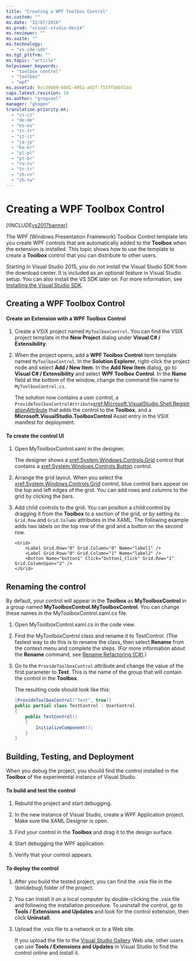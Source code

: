 ```yaml
---
title: "Creating a WPF Toolbox Control"
ms.custom: ""
ms.date: "12/07/2016"
ms.prod: "visual-studio-dev14"
ms.reviewer: ""
ms.suite: ""
ms.technology: 
  - "vs-ide-sdk"
ms.tgt_pltfrm: ""
ms.topic: "article"
helpviewer_keywords: 
  - "toolbox control"
  - "toolbox"
  - "wpf"
ms.assetid: 9cc34db9-b0d1-4951-a02f-7537fbbb51ad
caps.latest.revision: 16
ms.author: "gregvanl"
manager: "ghogen"
translation.priority.mt: 
  - "cs-cz"
  - "de-de"
  - "es-es"
  - "fr-fr"
  - "it-it"
  - "ja-jp"
  - "ko-kr"
  - "pl-pl"
  - "pt-br"
  - "ru-ru"
  - "tr-tr"
  - "zh-cn"
  - "zh-tw"
---
```

# Creating a WPF Toolbox Control
[!INCLUDE[vs2017banner](../code-quality/includes/vs2017banner.md)]

The WPF (Windows Presentation Framework) Toolbox Control template lets you create WPF controls that are automatically added to the **Toolbox** when the extension is installed. This topic shows how to use the template to create a **Toolbox** control that you can distribute to other users.  
  
 Starting in Visual Studio 2015, you do not install the Visual Studio SDK from the download center. It is included as an optional feature in Visual Studio setup. You can also install the VS SDK later on. For more information, see [Installing the Visual Studio SDK](../extensibility/installing-the-visual-studio-sdk.md).  
  
## Creating a WPF Toolbox Control  
  
#### Create an Extension with a WPF Toolbox Control  
  
1.  Create a VSIX project named `MyToolboxControl`. You can find the VSIX project template in the **New Project** dialog under **Visual C# / Extensibility**.  
  
2.  When the project opens, add a **WPF Toolbox Control** item template named `MyToolboxControl`. In the **Solution Explorer**, right-click the project node and select **Add / New Item**. In the **Add New Item** dialog, go to **Visual C# / Extensibility** and select **WPF Toolbox Control**. In the **Name** field at the bottom of the window, change the command file name to `MyToolboxControl.cs`.  
  
     The solution now contains a user control, a `ProvideToolboxControlAttribute`<xref:Microsoft.VisualStudio.Shell.RegistrationAttribute> that adds the control to the **Toolbox**, and a **Microsoft.VisualStudio.ToolboxControl** Asset entry in the VSIX manifest for  deployment.  
  
#### To create the control UI  
  
1.  Open MyToolboxControl.xaml in the designer.  
  
     The designer shows a <xref:System.Windows.Controls.Grid> control that contains a <xref:System.Windows.Controls.Button> control.  
  
2.  Arrange the grid layout. When you select the <xref:System.Windows.Controls.Grid> control, blue control bars appear on the top and left edges of the grid. You can add rows and columns to the grid by clicking the bars.  
  
3.  Add child controls to the grid. You can position a child control by dragging it from the **Toolbox** to a section of the grid, or by setting its `Grid.Row` and `Grid.Column` attributes in the XAML. The following example adds two labels on the top row of the grid and a button on the second row.  
  
    ```xaml  
    <Grid>  
        <Label Grid.Row="0" Grid.Column="0" Name="label1" />  
        <Label Grid.Row="0" Grid.Column="1" Name="label2" />  
        <Button Name="button1" Click="button1_Click" Grid.Row="1" Grid.ColumnSpan="2" />  
    </Grid>  
    ```  
  
## Renaming the control  
 By default, your control will appear in the **Toolbox** as **MyToolboxControl** in a group named **MyToolboxControl.MyToolboxControl**. You can change these names in the MyToolboxControl.xaml.cs file.  
  
1.  Open MyToolboxControl.xaml.cs in the code view.  
  
2.  Find the MyToolboxControl class and rename it to TestControl. (The fastest way to do this is to rename the class, then select **Rename** from the context menu and complete the steps. (For more information about the **Rename** command, see [Rename Refactoring (C#)](../csharp-ide/rename-refactoring--csharp-.md).)  
  
3.  Go to the `ProvideToolboxControl` attribute and change the value of the first parameter to **Test**. This is the name of the group that will contain the control in the **Toolbox**.  
  
     The resulting code should look like this:  
  
    ```c#  
    [ProvideToolboxControl("Test", true)]  
    public partial class TestControl : UserControl  
    {  
        public TestControl()  
        {  
            InitializeComponent();  
        }  
    }  
    ```  
  
## Building, Testing, and Deployment  
 When you debug the project, you should find the control installed in the **Toolbox** of the experimental instance of Visual Studio.  
  
#### To build and test the control  
  
1.  Rebuild the project and start debugging.  
  
2.  In the new instance of Visual Studio, create a WPF Application project. Make sure the XAML Designer is open.  
  
3.  Find your control in the **Toolbox** and drag it to the design surface.  
  
4.  Start debugging the WPF application.  
  
5.  Verify that your control appears.  
  
#### To deploy the control  
  
1.  After you build the tested project, you can find the .vsix file in the \bin\debug\ folder of the project.  
  
2.  You can install it on a local computer by double-clicking the .vsix file and following the installation procedure. To uninstall the control, go to **Tools / Extensions and Updates** and look for the control extension, then click **Uninstall**.  
  
3.  Upload the .vsix file to a network or to a Web site.  
  
     If you upload the file to the [Visual Studio Gallery](http://go.microsoft.com/fwlink/?LinkID=123847) Web site, other users can use **Tools / Extensions and Updates** in Visual Studio to find the control online and install it.